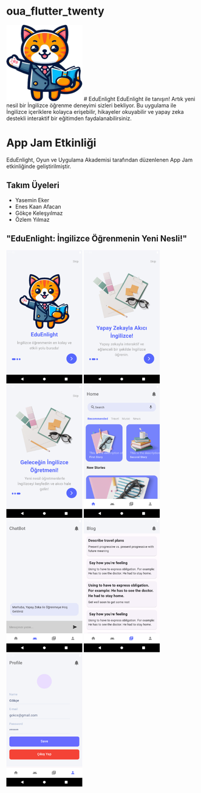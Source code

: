 # oua_flutter_twenty

<img src="assets/img/Logo.png" width="200" height="200"> 
# EduEnlight
EduEnlight ile tanışın! Artık yeni nesil bir İngilizce öğrenme deneyimi sizleri bekliyor. Bu uygulama ile İngilizce içeriklere kolayca erişebilir, hikayeler okuyabilir ve yapay zeka destekli interaktif bir eğitimden faydalanabilirsiniz.

# App Jam Etkinliği

EduEnlight, Oyun ve Uygulama Akademisi tarafından düzenlenen App Jam etkinliğinde geliştirilmiştir.


## Takım Üyeleri
- Yasemin Eker
- Enes Kaan Afacan 
- Gökçe Keleşyılmaz
- Özlem Yılmaz

## "EduEnlight: İngilizce Öğrenmenin Yeni Nesli!"
<img src="assets/uoa_20/Screenshot_20240521_214945.png" width="200" height="350"> 
<img src="assets/uoa_20/Screenshot_20240521_215031.png" width="200" height="350"> 
<img src="assets/uoa_20/Screenshot_20240521_215046.png" width="200" height="350"> 
<img src="assets/uoa_20/Screenshot_20240521_215057.png" width="200" height="350"> 
<img src="assets/uoa_20/Screenshot_20240521_215110.png" width="200" height="350"> 
<img src="assets/uoa_20/Screenshot_20240521_215120.png" width="200" height="350"> 
<img src="assets/uoa_20/Screenshot_20240521_215134.png" width="200" height="350"> 
